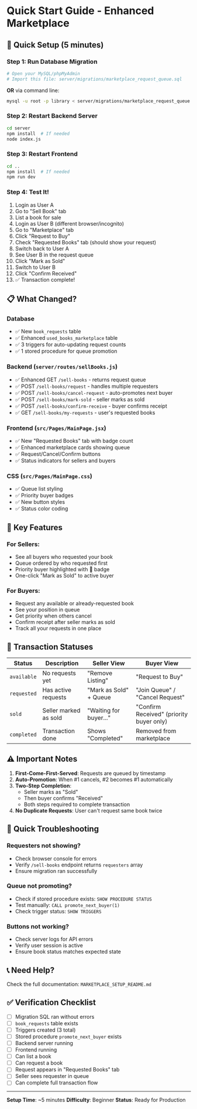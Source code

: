 # Quick Start Guide - Enhanced Marketplace

## 🚀 Quick Setup (5 minutes)

### Step 1: Run Database Migration
```bash
# Open your MySQL/phpMyAdmin
# Import this file: server/migrations/marketplace_request_queue.sql
```

**OR** via command line:
```bash
mysql -u root -p library < server/migrations/marketplace_request_queue.sql
```

### Step 2: Restart Backend Server
```bash
cd server
npm install  # If needed
node index.js
```

### Step 3: Restart Frontend
```bash
cd ..
npm install  # If needed
npm run dev
```

### Step 4: Test It!
1. Login as User A
2. Go to "Sell Book" tab
3. List a book for sale
4. Login as User B (different browser/incognito)
5. Go to "Marketplace" tab
6. Click "Request to Buy"
7. Check "Requested Books" tab (should show your request)
8. Switch back to User A
9. See User B in the request queue
10. Click "Mark as Sold"
11. Switch to User B
12. Click "Confirm Received"
13. ✅ Transaction complete!

## 📋 What Changed?

### Database
- ✅ New `book_requests` table
- ✅ Enhanced `used_books_marketplace` table
- ✅ 3 triggers for auto-updating request counts
- ✅ 1 stored procedure for queue promotion

### Backend (`server/routes/sellBooks.js`)
- ✅ Enhanced GET `/sell-books` - returns request queue
- ✅ POST `/sell-books/request` - handles multiple requesters
- ✅ POST `/sell-books/cancel-request` - auto-promotes next buyer
- ✅ POST `/sell-books/mark-sold` - seller marks as sold
- ✅ POST `/sell-books/confirm-receive` - buyer confirms receipt
- ✅ GET `/sell-books/my-requests` - user's requested books

### Frontend (`src/Pages/MainPage.jsx`)
- ✅ New "Requested Books" tab with badge count
- ✅ Enhanced marketplace cards showing queue
- ✅ Request/Cancel/Confirm buttons
- ✅ Status indicators for sellers and buyers

### CSS (`src/Pages/MainPage.css`)
- ✅ Queue list styling
- ✅ Priority buyer badges
- ✅ New button styles
- ✅ Status color coding

## 🎯 Key Features

### For Sellers:
- See all buyers who requested your book
- Queue ordered by who requested first
- Priority buyer highlighted with 🎯 badge
- One-click "Mark as Sold" to active buyer

### For Buyers:
- Request any available or already-requested book
- See your position in queue
- Get priority when others cancel
- Confirm receipt after seller marks as sold
- Track all your requests in one place

## 🔄 Transaction Statuses

| Status | Description | Seller View | Buyer View |
|--------|-------------|-------------|------------|
| `available` | No requests yet | "Remove Listing" | "Request to Buy" |
| `requested` | Has active requests | "Mark as Sold" + Queue | "Join Queue" / "Cancel Request" |
| `sold` | Seller marked as sold | "Waiting for buyer..." | "Confirm Received" (priority buyer only) |
| `completed` | Transaction done | Shows "Completed" | Removed from marketplace |

## ⚠️ Important Notes

1. **First-Come-First-Served**: Requests are queued by timestamp
2. **Auto-Promotion**: When #1 cancels, #2 becomes #1 automatically
3. **Two-Step Completion**:
   - Seller marks as "Sold"
   - Then buyer confirms "Received"
   - Both steps required to complete transaction
4. **No Duplicate Requests**: User can't request same book twice

## 🐛 Quick Troubleshooting

### Requesters not showing?
- Check browser console for errors
- Verify `/sell-books` endpoint returns `requesters` array
- Ensure migration ran successfully

### Queue not promoting?
- Check if stored procedure exists: `SHOW PROCEDURE STATUS`
- Test manually: `CALL promote_next_buyer(1)`
- Check trigger status: `SHOW TRIGGERS`

### Buttons not working?
- Check server logs for API errors
- Verify user session is active
- Ensure book status matches expected state

## 📞 Need Help?

Check the full documentation: `MARKETPLACE_SETUP_README.md`

## ✅ Verification Checklist

- [ ] Migration SQL ran without errors
- [ ] `book_requests` table exists
- [ ] Triggers created (3 total)
- [ ] Stored procedure `promote_next_buyer` exists
- [ ] Backend server running
- [ ] Frontend running
- [ ] Can list a book
- [ ] Can request a book
- [ ] Request appears in "Requested Books" tab
- [ ] Seller sees requester in queue
- [ ] Can complete full transaction flow

---

**Setup Time**: ~5 minutes
**Difficulty**: Beginner
**Status**: Ready for Production
